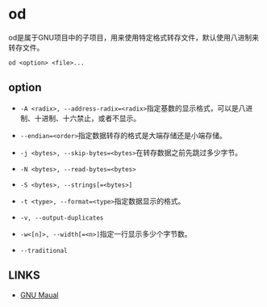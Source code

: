 # od

od是属于GNU项目中的子项目，用来使用特定格式转存文件，默认使用八进制来转存文件。

```shell
od <option> <file>...
```

## option

* `-A <radix>, --address-radix=<radix>`指定基数的显示格式，可以是八进制、十进制、十六禁止，或者不显示。

* `--endian=<order>`指定数据转存的格式是大端存储还是小端存储。

* `-j <bytes>, --skip-bytes=<bytes>`在转存数据之前先跳过多少字节。

* `-N <bytes>, --read-bytes=<bytes>`

* `-S <bytes>, --strings[=<bytes>]`

* `-t <type>, --format=<type>`指定数据显示的格式。

* `-v, --output-duplicates`

* `-w<[n]>, --width[=<n>]`指定一行显示多少个字节数。

* `--traditional`

## LINKS

* [GNU Maual](https://www.gnu.org/software/coreutils/manual/html_node/od-invocation.html#od-invocation)